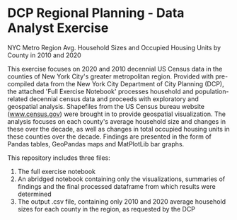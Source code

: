 # DCP Regional Planning - Data Analyst Exercise
NYC Metro Region Avg. Household Sizes and Occupied Housing Units by County in 2010 and 2020

This exercise focuses on 2020 and 2010 decennial US Census data in the counties of New York City's greater metropolitan region. Provided with pre-compiled data from the New York City Department of City Planning (DCP), the attached 'Full Exercise Notebook' processes household and population-related decennial census data and proceeds with exploratory and geospatial analysis. Shapefiles from the US Census bureau website (www.census.gov) were brought in to provide geospatial visualization. The analysis focuses on each county's average household size and changes in these over the decade, as well as changes in total occupied housing units in these counties over the decade. Findings are presented in the form of Pandas tables, GeoPandas maps and MatPlotLib bar graphs. 

This repository includes three files:
1. The full exercise notebook
2. An abridged notebook containing only the visualizations, summaries of findings and the final processed dataframe from which results were determined
3. The output .csv file, containing only 2010 and 2020 average household sizes for each county in the region, as requested by the DCP
